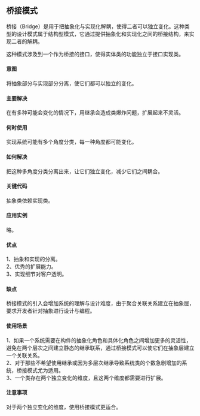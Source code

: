 ## 桥接模式
桥接（Bridge）是用于把抽象化与实现化解耦，使得二者可以独立变化。这种类型的设计模式属于结构型模式，它通过提供抽象化和实现化之间的桥接结构，来实现二者的解耦。

这种模式涉及到一个作为桥接的接口，使得实体类的功能独立于接口实现类。

#### 意图
将抽象部分与实现部分分离，使它们都可以独立的变化。

#### 主要解决
在有多种可能会变化的情况下，用继承会造成类爆炸问题，扩展起来不灵活。

#### 何时使用
实现系统可能有多个角度分类，每一种角度都可能变化。

#### 如何解决
把这种多角度分类分离出来，让它们独立变化，减少它们之间耦合。

#### 关键代码
抽象类依赖实现类。

#### 应用实例
略。

#### 优点
1、抽象和实现的分离。<br>
2、优秀的扩展能力。<br>
3、实现细节对客户透明。

#### 缺点
桥接模式的引入会增加系统的理解与设计难度，由于聚合关联关系建立在抽象层，要求开发者针对抽象进行设计与编程。

#### 使用场景
1、如果一个系统需要在构件的抽象化角色和具体化角色之间增加更多的灵活性，避免在两个层次之间建立静态的继承联系，通过桥接模式可以使它们在抽象层建立一个关联关系。<br>
2、对于那些不希望使用继承或因为多层次继承导致系统类的个数急剧增加的系统，桥接模式尤为适用。<br>
3、一个类存在两个独立变化的维度，且这两个维度都需要进行扩展。

#### 注意事项
对于两个独立变化的维度，使用桥接模式更适合。